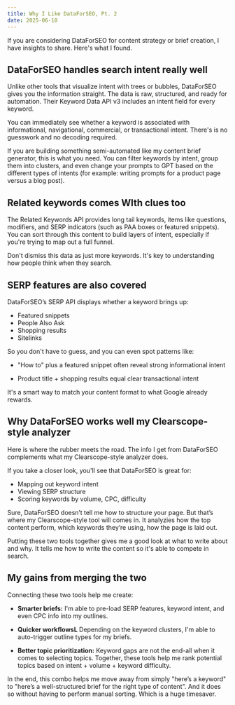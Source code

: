 ```yaml
---
title: Why I Like DataForSEO, Pt. 2
date: 2025-06-10
---
```

If you are considering DataForSEO for content strategy or brief creation, I have insights to share. Here's what I found.

## DataForSEO handles search intent really well

Unlike other tools that visualize intent with trees or bubbles, DataForSEO gives you the information straight. The data is raw, structured, and ready for automation. Their Keyword Data API v3 includes an intent field for every keyword.

You can immediately see whether a keyword is associated with informational, navigational, commercial, or transactional intent. There's is no guesswork and no decoding required.

<!--truncate-->

If you are building something semi-automated like my content brief generator, this is what you need. You can filter keywords by intent, group them into clusters, and even change your prompts to GPT based on the different types of intents (for example: writing prompts for a product page versus a blog post).

## Related keywords comes WIth clues too

The Related Keywords API provides long tail keywords, items like questions, modifiers, and SERP indicators (such as PAA boxes or featured snippets). You can sort through this content to build layers of intent, especially if you're trying to map out a full funnel.

Don't dismiss this data as just more keywords. It's key to understanding how people think when they search.

## SERP features are also covered
DataForSEO’s SERP API displays whether a keyword brings up:

- Featured snippets
- People Also Ask
- Shopping results
- Sitelinks

So you don't have to guess, and you can even spot patterns like:

- "How to" plus a featured snippet often reveal strong informational intent

- Product title + shopping results equal clear transactional intent

It's a smart way to match your content format to what Google already rewards.

## Why DataForSEO works well my Clearscope-style analyzer
Here is where the rubber meets the road. The info I get from DataForSEO complements what my Clearscope-style analyzer does.

If you take a closer look, you'll see that DataForSEO is great for:

- Mapping out keyword intent
- Viewing SERP structure
- Scoring keywords by volume, CPC, difficulty

Sure, DataForSEO doesn’t tell me how to structure your page. But that’s where my Clearscope-style tool will comes in. It analyzies how the top content perform, which keywords they’re using, how the page is laid out.

Putting these two tools together gives me a good look at what to write about and why. It tells me how to write the content so it's able to compete in search.

## My gains from merging the two

Connecting these two tools help me create:

- **Smarter briefs:** I'm able to pre-load SERP features, keyword intent, and even CPC info into my outlines.

- **Quicker workflowsL** Depending on the keyword clusters, I'm able to auto-trigger outline types for my briefs.

- **Better topic prioritization:** Keyword gaps are not the end-all when it comes to selecting topics. Together, these tools help me rank potential topics based on intent + volume + keyword difficulty.

In the end, this combo helps me move away from simply "here’s a keyword" to "here’s a well-structured brief for the right type of content". And it does so without having to perform manual sorting. Which is a huge timesaver.

